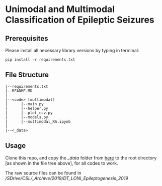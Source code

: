 # Unimodal and Multimodal Classification of Epileptic Seizures

## Prerequisites
Please install all necessary library versions by typing in terminal:

```pip install -r requirements.txt```

## File Structure
```
|--requirements.txt
|--README.MD
|
|--<code> [multimodal]
|      |--main.py
|      |--helper.py
|      |--plot_csv.py
|      |--models.py
|      |--multimodal_RA.ipynb
|      
|--<_data>
```

## Usage
Clone this repo, and copy the _\_data_ folder from [here](https://www.dropbox.com/sh/icfard16qqjpqrm/AAA3oMcZpGe1C0HZfqpflVIOa?dl=0) to the root directory [as shown in the file tree above], for all codes to work.

The raw source files can be found in _/SDrive/CSL/\_Archive/2019/DT\_LONI\_Epileptogenesis\_2019_
